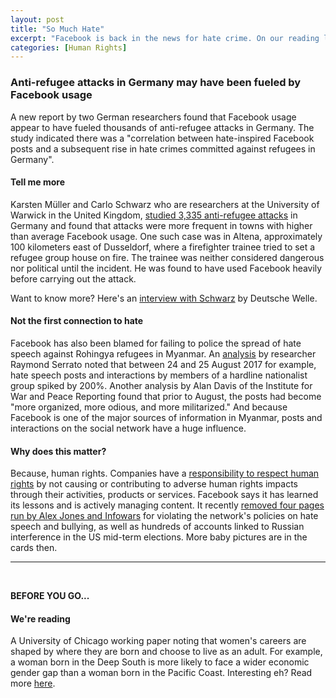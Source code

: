 ```yaml
---
layout: post
title: "So Much Hate"
excerpt: "Facebook is back in the news for hate crime. On our reading list is a report on how a woman's career is shaped by geography."
categories: [Human Rights]
---
```


### Anti-refugee attacks in Germany may have been fueled by Facebook usage

A new report by two German researchers found that Facebook usage appear to have fueled thousands of anti-refugee attacks in Germany. The study indicated there was a "correlation between hate-inspired Facebook posts and a subsequent rise in hate crimes committed against refugees in Germany".

#### Tell me more

Karsten Müller and Carlo Schwarz who are researchers at the University of Warwick in the United Kingdom, <a href="https://www.nytimes.com/2018/08/21/world/europe/facebook-refugee-attacks-germany.html" target="_blank">studied 3,335 anti-refugee attacks</a> in Germany and found that attacks were more frequent in towns with higher than average Facebook usage. One such case was in Altena, approximately 100 kilometers east of Dusseldorf, where a firefighter trainee tried to set a refugee group house on fire. The trainee was neither considered dangerous nor political until the incident. He was found to have used Facebook heavily before carrying out the attack.

Want to know more? Here's an <a href="https://www.dw.com/en/facebook-usage-fueled-anti-refugee-attacks-in-germany-research-suggests/a-45182342" target="_blank">interview with Schwarz</a> by Deutsche Welle.

#### Not the first connection to hate

Facebook has also been blamed for failing to police the spread of hate speech against Rohingya refugees in Myanmar. An <a href="https://www.theguardian.com/world/2018/apr/03/revealed-facebook-hate-speech-exploded-in-myanmar-during-rohingya-crisis" target="_blank">analysis</a> by researcher Raymond Serrato noted that between 24 and 25 August 2017 for example, hate speech posts and interactions by members of a hardline nationalist group spiked by 200%. Another analysis by Alan Davis of the Institute for War and Peace Reporting found that prior to August, the posts had become "more organized, more odious, and more militarized." And because Facebook is one of the major sources of information in Myanmar, posts and interactions on the social network have a huge influence.

#### Why does this matter?

Because, human rights. Companies have a <a href="https://www.ohchr.org/Documents/Publications/GuidingPrinciplesBusinessHR_EN.pdf" target="_blank">responsibility to respect human rights</a> by not causing or contributing to adverse human rights impacts through their activities, products or services. Facebook says it has learned its lessons and is actively managing content. It recently <a href="https://www.theverge.com/2018/8/6/17655102/facebook-bans-alex-jones-infowars-pages" target="_blank">removed four pages run by Alex Jones and Infowars</a> for violating the network's policies on hate speech and bullying, as well as hundreds of accounts linked to Russian interference in the US mid-term elections. More baby pictures are in the cards then.

* * *
<br />

**BEFORE YOU GO...**

#### **We're reading**

A University of Chicago working paper noting that women's careers are shaped by where they are born and choose to live as an adult. For example, a woman born in the Deep South is more likely to face a wider economic gender gap than a woman born in the Pacific Coast. Interesting eh? Read more <a href="https://bfi.uchicago.edu/Charles-WP-201856" target="_blank">here</a>.
